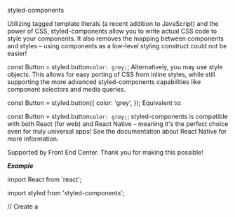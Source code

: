 styled-components

Utilizing tagged template literals (a recent addition to JavaScript) and the power of CSS, styled-components allow you to write actual CSS code to style your components. It also removes the mapping between components and styles – using components as a low-level styling construct could not be easier!

const Button = styled.button`
  color: grey;
`;
Alternatively, you may use style objects. This allows for easy porting of CSS from inline styles, while still supporting the more advanced styled-components capabilities like component selectors and media queries.

const Button = styled.button({
  color: 'grey',
});
Equivalent to:

const Button = styled.button`
  color: grey;
`;
styled-components is compatible with both React (for web) and React Native – meaning it's the perfect choice even for truly universal apps! See the documentation about React Native for more information.

Supported by Front End Center. Thank you for making this possible!



*****Example*****


import React from 'react';

import styled from 'styled-components';

// Create a <Title> react component that renders an <h1> which is
// centered, palevioletred and sized at 1.5em
const Title = styled.h1`
  font-size: 1.5em;
  text-align: center;
  color: palevioletred;
`;

// Create a <Wrapper> react component that renders a <section> with
// some padding and a papayawhip background
const Wrapper = styled.section`
  padding: 4em;
  background: papayawhip;
`;

// Use them like any other React component – except they're styled!
<Wrapper>
  <Title>Hello World, this is my first styled component!</Title>
</Wrapper>
